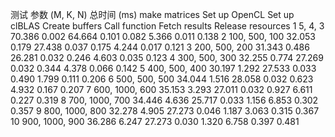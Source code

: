 测试 	参数 (M, K, N) 	总时间 (ms) 	make matrices 	Set up OpenCL 	Set up clBLAS 	Create buffers 	Call function 	Fetch results 	Release resources
1 	5, 4, 3 	70.386 	0.002 	64.664 	0.101 	0.082 	5.366 	0.011 	0.138
2 	100, 500, 100 	32.053 	0.179 	27.438 	0.037 	0.175 	4.244 	0.017 	0.121
3 	200, 500, 200 	31.343 	0.486 	26.281 	0.032 	0.246 	4.603 	0.035 	0.123
4 	300, 500, 300 	32.255 	0.774 	27.269 	0.032 	0.344 	4.378 	0.066 	0.142
5 	400, 500, 400 	30.197 	1.292 	27.533 	0.033 	0.490 	1.799 	0.111 	0.206
6 	500, 500, 500 	34.044 	1.516 	28.058 	0.032 	0.623 	4.932 	0.167 	0.207
7 	600, 1000, 600 	35.153 	3.293 	27.011 	0.032 	0.927 	6.611 	0.227 	0.319
8 	700, 1000, 700 	34.446 	4.636 	25.717 	0.033 	1.156 	6.853 	0.302 	0.357
9 	800, 1000, 800 	32.278 	4.905 	27.273 	0.046 	1.187 	3.063 	0.315 	0.367
10 	900, 1000, 900 	36.286 	6.247 	27.273 	0.030 	1.320 	6.758 	0.397 	0.481